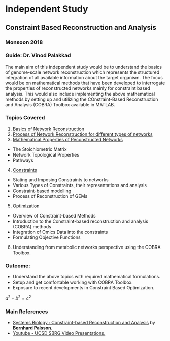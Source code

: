 # Independent Study
## Constraint Based Reconstruction and Analysis
### Monsoon 2018
### Guide: Dr. Vinod Palakkad

The main aim of this independent study would be to understand the basics of genome-scale network reconstruction which represents the structured integration of all available information about the target organism. The focus would be on mathematical methods that have been developed to interrogate the properties of reconstructed networks mainly for constraint based analysis. This would also include implementing the above mathematical methods by setting up and utilizing the COnstraint-Based Reconstruction and Analysis (COBRA) Toolbox available in MATLAB.

### Topics Covered
1. [Basics of Network Reconstruction](files/basics.md)
2. [Process of Network Reconstruction for different types of networks](files/process.md)
3. [Mathematical Properties of Reconstructed Networks](files/math.md)
  - The Stoichiometric Matrix
  - Network Topological Properties
  - Pathways
4. [Constraints](files/constraints.md)
  - Stating and Imposing Constraints to networks
  - Various Types of Constraints, their representations and analysis
  - Constraint-based modelling
  - Process of Reconstruction of GEMs
5. [Optimization](files/optimize.md)
  - Overview of Constraint-based Methods
  - Introduction to the Constraint-based reconstruction and analysis (COBRA) methods
  - Integration of Omics Data into the constraints
  - Formulating Objective Functions
6. Understanding from metabolic networks perspective using the COBRA Toolbox.

### Outcome:
  - Understand the above topics with required mathematical formulations.
  - Setup and get comfortable working with COBRA Toolbox.
  - Exposure to recent developments in Constraint Based Optimization.

  $`a^2+b^2=c^2`$

### Main References
  - [Systems Biology : Constraint-based Reconstruction and Analysis](https://www.cambridge.org/us/academic/subjects/life-sciences/genomics-bioinformatics-and-systems-biology/systems-biology-constraint-based-reconstruction-and-analysis?format=HB) by **Bernhard Palsson**.
  - [Youtube - UCSD SBRG Video Presentations.](https://www.youtube.com/channel/UC_FFJA0zLSkgKKNIquaF12g/videos)
